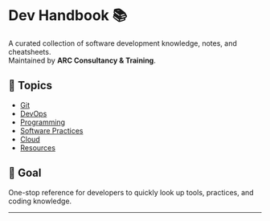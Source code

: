 # Dev Handbook 📚

A curated collection of software development knowledge, notes, and cheatsheets.  
Maintained by **ARC Consultancy & Training**.

## 📂 Topics

- [Git](git/git-cheatsheet.md)
- [DevOps](devops/)
- [Programming](programming/)
- [Software Practices](software-practices/)
- [Cloud](cloud/)
- [Resources](resources/)

## 🎯 Goal

One-stop reference for developers to quickly look up tools, practices, and coding knowledge.

---
